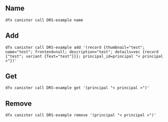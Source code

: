 ## Name

` dfx canister call DRS-example name `

## Add

` dfx canister call DRS-example add '(record {thumbnail="test"; name="test"; frontend=null; description="test"; details=vec {record {"test"; variant {Text="test"}}}; principal_id=principal "< principal >"})' `

## Get

` dfx canister call DRS-example get '(principal "< principal >")' `

## Remove

` dfx canister call DRS-example remove '(principal "< principal >")' `